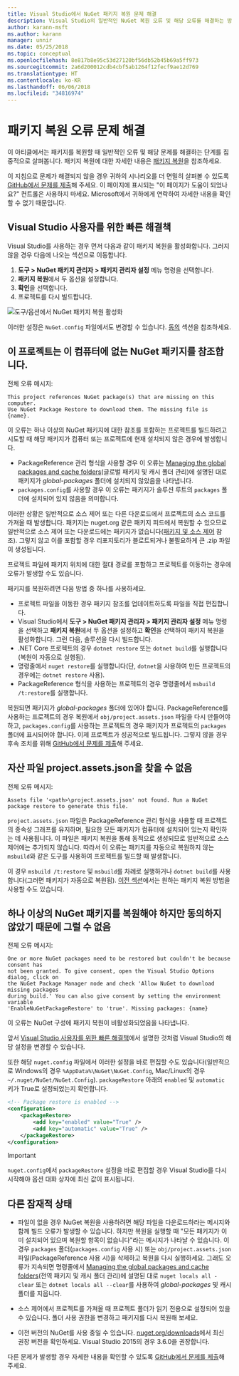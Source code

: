 ```yaml
---
title: Visual Studio에서 NuGet 패키지 복원 문제 해결
description: Visual Studio의 일반적인 NuGet 복원 오류 및 해당 오류를 해결하는 방법의 설명입니다.
author: karann-msft
ms.author: karann
manager: unnir
ms.date: 05/25/2018
ms.topic: conceptual
ms.openlocfilehash: 8e817b8e95c53d27120bf56db52b45b69a5ff973
ms.sourcegitcommit: 2a6d200012cdb4cbf5ab1264f12fecf9ae12d769
ms.translationtype: HT
ms.contentlocale: ko-KR
ms.lasthandoff: 06/06/2018
ms.locfileid: "34816974"
---
```

# <a name="troubleshooting-package-restore-errors"></a>패키지 복원 오류 문제 해결

이 아티클에서는 패키지를 복원할 때 일반적인 오류 및 해당 문제를 해결하는 단계를 집중적으로 살펴봅니다. 패키지 복원에 대한 자세한 내용은 [패키지 복원](../consume-packages/package-restore.md#enabling-and-disabling-package-restore)을 참조하세요.

이 지침으로 문제가 해결되지 않을 경우 귀하의 시나리오를 더 면밀히 살펴볼 수 있도록 [GitHub에서 문제를 제출](https://github.com/NuGet/docs.microsoft.com-nuget/issues)해 주세요. 이 페이지에 표시되는 "이 페이지가 도움이 되었나요?" 컨트롤은 사용하지 마세요. Microsoft에서 귀하에게 연락하여 자세한 내용을 확인할 수 없기 때문입니다.

## <a name="quick-solution-for-visual-studio-users"></a>Visual Studio 사용자를 위한 빠른 해결책

Visual Studio를 사용하는 경우 먼저 다음과 같이 패키지 복원을 활성화합니다. 그러지 않을 경우 다음에 나오는 섹션으로 이동합니다.

1. **도구 > NuGet 패키지 관리자 > 패키지 관리자 설정** 메뉴 명령을 선택합니다.
1. **패키지 복원**에서 두 옵션을 설정합니다.
1. **확인**을 선택합니다.
1. 프로젝트를 다시 빌드합니다.

![도구/옵션에서 NuGet 패키지 복원 활성화](../consume-packages/media/restore-01-autorestoreoptions.png)

이러한 설정은 `NuGet.config` 파일에서도 변경할 수 있습니다. [동의](#consent) 섹션을 참조하세요.

<a name="missing"></a>

## <a name="this-project-references-nuget-packages-that-are-missing-on-this-computer"></a>이 프로젝트는 이 컴퓨터에 없는 NuGet 패키지를 참조합니다.

전체 오류 메시지:

```output
This project references NuGet package(s) that are missing on this computer.
Use NuGet Package Restore to download them. The missing file is {name}.
```

이 오류는 하나 이상의 NuGet 패키지에 대한 참조를 포함하는 프로젝트를 빌드하려고 시도할 때 해당 패키지가 컴퓨터 또는 프로젝트에 현재 설치되지 않은 경우에 발생합니다.

- PackageReference 관리 형식을 사용할 경우 이 오류는 [Managing the global packages and cache folders](managing-the-global-packages-and-cache-folders.md)(글로벌 패키지 및 캐시 폴더 관리)에 설명된 대로 패키지가 *global-packages* 폴더에 설치되지 않았음을 나타냅니다.
- `packages.config`를 사용할 경우 이 오류는 패키지가 솔루션 루트의 `packages` 폴더에 설치되어 있지 않음을 의미합니다.

이러한 상황은 일반적으로 소스 제어 또는 다른 다운로드에서 프로젝트의 소스 코드를 가져올 때 발생합니다. 패키지는 nuget.org 같은 패키지 피드에서 복원할 수 있으므로 일반적으로 소스 제어 또는 다운로드에는 패키지가 없습니다([패키지 및 소스 제어](Packages-and-Source-Control.md) 참조). 그렇지 않고 이를 포함할 경우 리포지토리가 블로트되거나 불필요하게 큰 .zip 파일이 생성됩니다.

프로젝트 파일에 패키지 위치에 대한 절대 경로를 포함하고 프로젝트를 이동하는 경우에 오류가 발생할 수도 있습니다.

패키지를 복원하려면 다음 방법 중 하나를 사용하세요.

- 프로젝트 파일을 이동한 경우 패키지 참조를 업데이트하도록 파일을 직접 편집합니다.
- Visual Studio에서 **도구 > NuGet 패키지 관리자 > 패키지 관리자 설정** 메뉴 명령을 선택하고 **패키지 복원**에서 두 옵션을 설정하고 **확인**을 선택하여 패키지 복원을 활성화합니다. 그런 다음, 솔루션을 다시 빌드합니다.
- .NET Core 프로젝트의 경우 `dotnet restore` 또는 `dotnet build`를 실행합니다(복원이 자동으로 실행됨).
- 명령줄에서 `nuget restore`를 실행합니다(단, `dotnet`을 사용하여 만든 프로젝트의 경우에는 `dotnet restore` 사용).
- PackageReference 형식을 사용하는 프로젝트의 경우 명령줄에서 `msbuild /t:restore`를 실행합니다.

복원되면 패키지가 *global-packages* 폴더에 있어야 합니다. PackageReference를 사용하는 프로젝트의 경우 복원에서 `obj/project.assets.json` 파일을 다시 만들어야 하고, `packages.config`를 사용하는 프로젝트의 경우 패키지가 프로젝트의 `packages` 폴더에 표시되어야 합니다. 이제 프로젝트가 성공적으로 빌드됩니다. 그렇지 않을 경우 후속 조치를 위해 [GitHub에서 문제를 제출](https://github.com/NuGet/docs.microsoft.com-nuget/issues)해 주세요.

<a name="assets"></a>

## <a name="assets-file-projectassetsjson-not-found"></a>자산 파일 project.assets.json을 찾을 수 없음

전체 오류 메시지:

```output
Assets file '<path>\project.assets.json' not found. Run a NuGet package restore to generate this file.
```

`project.assets.json` 파일은 PackageReference 관리 형식을 사용할 때 프로젝트의 종속성 그래프를 유지하며, 필요한 모든 패키지가 컴퓨터에 설치되어 있는지 확인하는 데 사용됩니다. 이 파일은 패키지 복원을 통해 동적으로 생성되므로 일반적으로 소스 제어에는 추가되지 않습니다. 따라서 이 오류는 패키지를 자동으로 복원하지 않는 `msbuild`와 같은 도구를 사용하여 프로젝트를 빌드할 때 발생합니다.

이 경우 `msbuild /t:restore` 및 `msbuild`를 차례로 실행하거나 `dotnet build`를 사용합니다(그러면 패키지가 자동으로 복원됨). [이전 섹션](#missing)에서는 원하는 패키지 복원 방법을 사용할 수도 있습니다.

<a name="consent"></a>

## <a name="one-or-more-nuget-packages-need-to-be-restored-but-couldnt-be-because-consent-has-not-been-granted"></a>하나 이상의 NuGet 패키지를 복원해야 하지만 동의하지 않았기 때문에 그럴 수 없음

전체 오류 메시지:

```output
One or more NuGet packages need to be restored but couldn't be because consent has
not been granted. To give consent, open the Visual Studio Options dialog, click on
the NuGet Package Manager node and check 'Allow NuGet to download missing packages
during build.' You can also give consent by setting the environment variable
'EnableNuGetPackageRestore' to 'true'. Missing packages: {name}
```

이 오류는 NuGet 구성에 패키지 복원이 비활성화되었음을 나타냅니다.

앞서 [Visual Studio 사용자를 위한 빠른 해결책](#quick-solution-for-visual-studio-users)에서 설명한 것처럼 Visual Studio의 해당 설정을 변경할 수 있습니다.

또한 해당 `nuget.config` 파일에서 이러한 설정을 바로 편집할 수도 있습니다(일반적으로 Windows의 경우 `%AppData%\NuGet\NuGet.Config`, Mac/Linux의 경우 `~/.nuget/NuGet/NuGet.Config`). `packageRestore` 아래의 `enabled` 및 `automatic` 키가 True로 설정되었는지 확인합니다.

```xml
<!-- Package restore is enabled -->
<configuration>
    <packageRestore>
        <add key="enabled" value="True" />
        <add key="automatic" value="True" />
    </packageRestore>
</configuration>
```

> [!Important]
> `nuget.config`에서 `packageRestore` 설정을 바로 편집할 경우 Visual Studio를 다시 시작해야 옵션 대화 상자에 최신 값이 표시됩니다.

## <a name="other-potential-conditions"></a>다른 잠재적 상태

- 파일이 없을 경우 NuGet 복원을 사용하려면 해당 파일을 다운로드하라는 메시지와 함께 빌드 오류가 발생할 수 있습니다. 하지만 복원을 실행할 때 "모든 패키지가 이미 설치되어 있으며 복원할 항목이 없습니다"라는 메시지가 나타날 수 있습니다. 이 경우 `packages` 폴더(`packages.config` 사용 시) 또는 `obj/project.assets.json` 파일(PackageReference 사용 시)을 삭제하고 복원을 다시 실행하세요. 그래도 오류가 지속되면 명령줄에서 [Managing the global packages and cache folders](managing-the-global-packages-and-cache-folders.md)(전역 패키지 및 캐시 폴더 관리)에 설명된 대로 `nuget locals all -clear` 또는 `dotnet locals all --clear`를 사용하여 *global-packages* 및 캐시 폴더를 지웁니다.

- 소스 제어에서 프로젝트를 가져올 때 프로젝트 폴더가 읽기 전용으로 설정되어 있을 수 있습니다. 폴더 사용 권한을 변경하고 패키지를 다시 복원해 보세요.

- 이전 버전의 NuGet를 사용 중일 수 있습니다. [nuget.org/downloads](https://www.nuget.org/downloads)에서 최신 권장 버전을 확인하세요. Visual Studio 2015의 경우 3.6.0을 권장합니다.

다른 문제가 발생할 경우 자세한 내용을 확인할 수 있도록 [GitHub에서 문제를 제출](https://github.com/NuGet/docs.microsoft.com-nuget/issues)해 주세요.